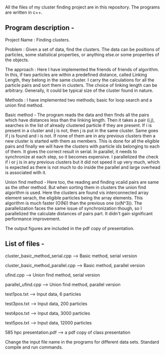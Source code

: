 All the files of my cluster finding project are in this repository. The programs are written in c++.

Program description -
-----------------------

Project Name : Finding clusters.

Problem : Given a set of data, find the clusters. The data can be positions of particles, some statistical properties, or anything else.or some properties of the objects.

The approach : Here I have implemented the friends of friends of algorithm. In this, if two particles are within a predefined distance, called Linking Length, they belong in the same cluster. I carry the calculations for all the particle pairs and sort them in clusters. The choice of linking length can be arbitrary. Generally, it could be typical size of the cluster found in nature.

Methods : I have implemented two methods; basic for loop search and a union find method.

Basic method - The program reads the data and then finds all the pairs which have distances less than the linking length. Then it takes a pair (i,j), searches in the list of already clustered particle if they are present. If i is present in a cluster and j is not, then j is put in the same cluster. Same goes if j is found and i is not. If none of them are in any previous clusters then a new cluster is started with them as members. This is done for all the eligible pairs and finally we will have the clusters with particle ids belonging to each of them.
It gives the correct result in serial. In parallel, it needs to synchronize at each step, so it becomes expensive. I parallelized the check if i or j is in any previous clusters but it did not speed it up very much, which is expected as there is not much to do inside the parallel and large overhead is associated with it.

Union find method - Here too, the reading and finding vcalid pairs are same as the other method. But when sorting them in clusters the union find algorithm is used. Here the clusters are found vis interconnected array element serach, the eligible particles being the array elements. This algorithm is much faster (O(N)) than the previous one (o(N^3)). The parallelization faces the same issue of synchronization though, so I parallelized the calculate distances of pairs part. It didn't gain significant performance improvement.

The output figures are included in the pdf copy of presentation.


List of files - 
----------------------
cluster_basic_method_serial.cpp --> Basic method, serial version

cluster_basic_method_parallel.cpp --> Basic method, parallel version

ufind.cpp --> Union find method, serial version

parallel_ufind.cpp --> Union find method, parallel version

test1pos.txt --> Input data, 6 particles

test3pos.txt --> Input data, 200 particles

test4pos.txt --> Input data, 3000 particles

test5pos.txt --> Input data, 12000 particles

585 hpc presentation.pdf --> a pdf copy of class presentation

Change the input file name in the  programs for different data sets.
Standard compile and run commands.
